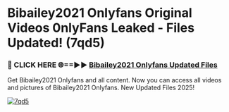 # Bibailey2021 Onlyfans Original Videos 0nlyFans Leaked - Files Updated! (7qd5)

<h3>🔴 CLICK HERE 🌐==►► <a href="https://tinyurl.com/ehrbuxhb" rel="nofollow">Bibailey2021 Onlyfans Updated Files</a></h3>

Get Bibailey2021 Onlyfans and all content. Now you can access all videos and pictures of Bibailey2021 Onlyfans. New Updated Files 2025!

[![7qd5](https://i.imgur.com/lVYEuWS.gif)](https://tinyurl.com/ehrbuxhb)
